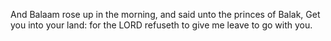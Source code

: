And Balaam rose up in the morning, and said unto the princes of Balak, Get you into your land: for the LORD refuseth to give me leave to go with you.
